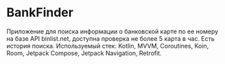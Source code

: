 # BankFinder

Приложение для поиска информации о банковской карте по ее номеру на базе API binlist.net, доступна проверка не более 5 карта в час.
Есть история поиска.
Используемый стек: Kotlin, MVVM, Coroutines, Koin, Room, Jetpack Compose, Jetpack Navigation, Retrofit.
